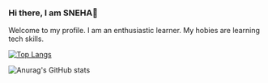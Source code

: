### Hi there, I am SNEHA👋

Welcome to my profile. I am an enthusiastic learner. My hobies are learning tech skills.

[![Top Langs](https://github-readme-stats.vercel.app/api/top-langs/?username=sneha-2510)](https://github.com/anuraghazra/github-readme-stats)

![Anurag's GitHub stats](https://github-readme-stats.vercel.app/api?username=sneha-2510&show_icons=true&theme=default)
